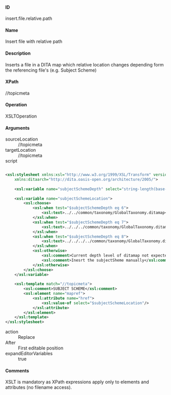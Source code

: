 #### ID
insert.file.relative.path

#### Name
Insert file with relative path

####  Description
Inserts a file in a DITA map which relative location changes depending form the referencing file's (e.g. Subject Scheme)

####  XPath
//topicmeta

#### Operation
XSLTOperation

#### Arguments
<dl>
    <dt>sourceLocation</dt>
    <dd>//topicmeta</dd>
    <dt>targetLocation</dt>
    <dd>//topicmeta</dd>
    <dt>script</dt>
</dl>

```xml

<xsl:stylesheet xmlns:xsl="http://www.w3.org/1999/XSL/Transform" version="2.0"
    xmlns:ditaarch="http://dita.oasis-open.org/architecture/2005/">
    
    <xsl:variable name="subjectSchemeDepth" select="string-length(base-uri(.))-string-length(translate(base-uri(/), '/', ''))"/>
    
    <xsl:variable name="subjectSchemeLocation">
        <xsl:choose>
            <xsl:when test="$subjectSchemeDepth eq 6">
                <xsl:text>../../common/taxonomy/GlobalTaxonomy.ditamap</xsl:text>
            </xsl:when>
            <xsl:when test="$subjectSchemeDepth eq 7">
                <xsl:text>../../../common/taxonomy/GlobalTaxonomy.ditamap</xsl:text>
            </xsl:when>
            <xsl:when test="$subjectSchemeDepth eq 8">
                <xsl:text>../../../../common/taxonomy/GlobalTaxonomy.ditamap</xsl:text>
            </xsl:when>
            <xsl:otherwise>
                <xsl:comment>Current depth level of ditamap not expected</xsl:comment>
                <xsl:comment>Inesrt the subjectSheme manually</xsl:comment>
            </xsl:otherwise>
        </xsl:choose>
    </xsl:variable>
    
    <xsl:template match="//topicmeta">
        <xsl:comment>SUBJECT SCHEME</xsl:comment>
        <xsl:element name="mapref">
            <xsl:attribute name="href">
                <xsl:value-of select="$subjectSchemeLocation"/>
            </xsl:attribute>
        </xsl:element>
    </xsl:template>
</xsl:stylesheet>

```
<dl>
	<dt>action</dt>
	<dd>Replace</dd>
	<dt>After</dt>
	<dd>First editable position</dd>
	<dt>expandEditorVariables</dt>
	<dd>true</dd>
</dl>

#### Comments
XSLT is mandatory as XPath expressions apply only to elements and attributes (no filename access).